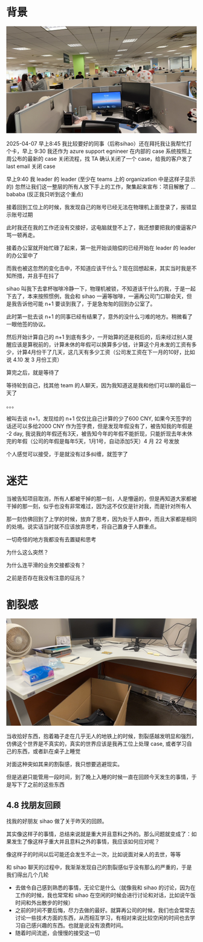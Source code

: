 # 背景

![people in discuss](./images/people-situation.jpg)

2025-04-07 早上8:45 我比较要好的同事（后称sihao）还在拜托我让我帮忙打个卡，早上 9:30 我还作为 azure support egnineer 在内部的 case 系统按照上周公布的最新的 case 关闭流程，找 TA 确认关闭了一个 case，给我的客户发了 last email 关闭 case

早上9:40 我 leader 的 leader (至少在 teams 上的 organization 中是这样子显示的) 忽然让我们这一整层的所有人放下手上的工作，聚集起来宣布：项目解散了 … bababa (反正我只听到这个重点)

接着回到工位上的时候，我发现自己的账号已经无法在物理机上面登录了，报错显示账号过期

此时我还在我的工作还没有交接好，这电脑就登不上了，我还想要把我的傻逼客户骂一顿再走。

接着办公室就开始忙碌了起来，第一批开始谈赔偿的已经开始在 leader 的 leader 的办公室中了

而我也被这忽然的变化击中，不知道应该干什么？现在回想起来，其实当时我是不知所措，并且手在抖了

sihao 叫我下去拿杯咖啡冷静一下，物理机被锁，不知道该干什么的我，于是一起下去了，本来按照惯例，我会和 sihao 一遍等咖啡，一遍再公司门口聊会天，但是我告诉他可能 n+1 要谈到我了，于是急匆匆的回到办公室了。

此时第一批去谈 n+1 的同事已经有结果了，意外的没什么刁难的地方。稍微看了一眼他签的协议。

然后开始计算自己的 n+1 到底有多少，一开始算的还是税后的，后来经过别人提醒应该是算税前的，计算未休的年假可以换算多少钱，计算这个月未发的工资有多少，计算4月份干了几天，这几天有多少工资（公司发工资在下一月的10好，比如说 4.10 发 3 月份工资）

算完之后，就是等待了

等待轮到自己，找其他 team 的人聊天，因为我知道这是我和他们可以聊的最后一天了

。。。

被叫去谈 n+1，发现给的 n+1 仅仅比自己计算的少了600 CNY, 如果今天签字的话还可以多给2000 CNY 作为签字费，但是发现年假没有了，被告知我的年假是 -2 day, 我说我的年假还有3天，被告知今年的年假不能折现，只能折现去年未休完的年假（公司的年假是每年5天，1月1号，自动添加5天）4 月 22 号发放

个人感觉可以接受，于是就没有过多纠缠，就签字了

# 迷茫

当被告知项目取消，所有人都被干掉的那一刻，人是懵逼的，但是再知道大家都被干掉的那一刻，似乎也没有非常难过，因为这不仅仅是针对我，而是针对所有人

那一刻仿佛回到了上学的时候，放弃了思考，因为处于人群中，而且大家都是相同的处境。说实话当时就不应该放弃思考，将自己置身于人群重点。

一切奇怪的地方我都没有去置疑和思考

为什么这么突然？

为什么连平滑的业务交接都没有？

之前是否存在我没有注意的征兆？



# 割裂感

![clear my location ](./images/my-location-clear.jpg)

当收拾好东西，抱着箱子走在几乎无人的地铁上的时候，割裂感越发明显和强烈，仿佛这个世界是不真实的，真实的世界应该是我再工位上处理 case, 或者学习自己的东西，或者趴在桌子上睡觉

对面这种突如其来的割裂感，我只想要逃避现实。

但是逃避只能管用一段时间，到了晚上入睡的时候一直在回顾今天发生的事情，于是写下了之前的这些东西

## 4.8 找朋友回顾

找我的好朋友 sihao 做了关于昨天的回顾。

其实像这样子的事情，总结来说就是重大并且意料之外的。那么问题就变成了：如果发生了像这样子重大并且意料之外的事情，我应该如何应对呢？

像这样子的时间以后可能还会发生不止一次，比如说面对亲人的去世，等等

和 sihao 聊天的过程中，我渐渐发现自己的割裂感似乎没有那么的严重的，于是我们得出几个几轮

- 去做令自己感到熟悉的事情，无论它是什么（就像我和 sihao 的讨论，因为在工作的时候，我也常常和 sihao 在空闲的时候会进行讨论和对话，比如说午饭时间和外出散步的时候）
- 之前的时间不要后悔，尽力去做的最好。就算再公司的时候，我们也会常常去讨论一些技术方面的东西，从而相互学习，有相对来说比较空闲的时间也去学习自己感兴趣的东西。也就是说没有浪费时间。
- 随着时间流逝，会慢慢的接受这一切


